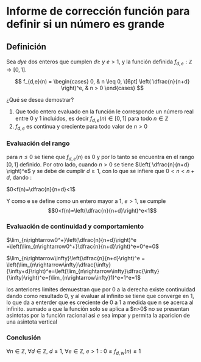 # Informe de corrección función para definir si un número es grande
## Definición 
Sea $d y e$ dos enteros que cumplen $d\geq\ y\  e>1$, y la función definida $f_{d,e}:\mathbb{Z}\rightarrow[0,1]$.

$$
f_{d,e}(n) =
\begin{cases}
0, & n \leq 0, \[6pt]
\left( \dfrac{n}{n+d} \right)^e, & n > 0
\end{cases}
$$

¿Qué se desea demostrar?

1. Que todo entero evaluado en la función le corresponde un número real entre 0 y 1 incluidos, es decir $f_{d,e}(n) \in [0,1]$ para todo $n \in \mathbb{Z}$
2. $f_{d,e}$ es continua y creciente para todo valor de $n>0$ 

### Evaluación del rango
para $n \leq 0$ se tiene que $f_{d,e}(n)$ es $0$ y por lo tanto se encuentra en el rango $[0,1]$ definido.
Por otro lado, cuando $n > 0$ se tiene $\left( \dfrac{n}{n+d} \right)^e$ y se debe de cumplir $d \geq 1$, con lo que se 
infiere que $0<n<n+d$, dando :</br>

$0<f(n)=\dfrac{n}{n+d}<1$

Y como e se define como un entero mayor a 1, $e>1$, se cumple $$0<f(n)=\left(\dfrac{n}{n+d}\right)^e<1$$ 

### Evaluación de continuidad y comportamiento

$\lim_{n\rightarrow0^+}\left(\dfrac{n}{n+d}\right)^e =\left(\lim_{n\rightarrow0^+}\dfrac{n}{n+d}\right)^e=0^e=0$

$\lim_{n\rightarrow\infty}\left(\dfrac{n}{n+d}\right)^e = \left(\lim_{n\rightarrow\infty}\dfrac{\infty}{\infty+d}\right)^e=\left(\lim_{n\rightarrow\infty}\dfrac{\infty}{\infty}\right)^e=(\lim_{n\rightarrow\infty}1)^e=1^e=1$

los anteriores limites demuestran que por 0 a la derecha existe continuidad dando como resultado 0, y al evaluar al infinito se tiene que converge en 1,
lo que da a enterder que es creciente de 0 a 1 a medida que n se acerca al infinito. sumado a que la función solo se aplica a
$n>0\$ no se presentan asintotas por la función racional asi $e$ sea impar y permita la aparicion de una asintota vertical

### Conclusión

$\forall n  \in  \mathbb{Z},\ \forall d  \in  \mathbb{Z},\ d \geq 1,\ \forall e  \in  \mathbb{Z}, \ e > 1 : 0 \leq f_{d,w}(n) \leq1$


